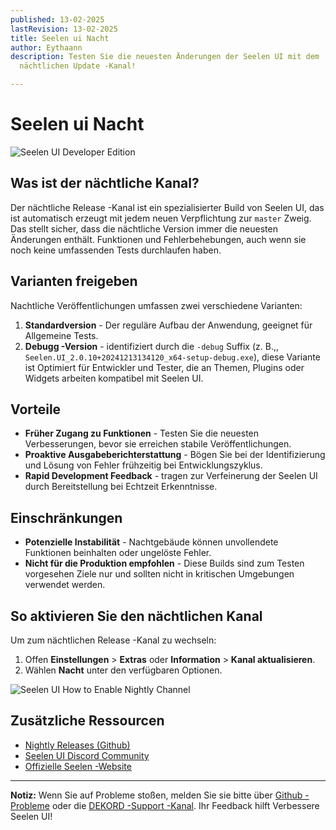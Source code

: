 ```yaml
---
published: 13-02-2025
lastRevision: 13-02-2025
title: Seelen ui Nacht
author: Eythaann
description: Testen Sie die neuesten Änderungen der Seelen UI mit dem
  nächtlichen Update -Kanal!

---
```


# Seelen ui Nacht

![Seelen UI Developer Edition](https://github.com/user-attachments/assets/76634b49-7b09-4ef2-9643-e93542309f5d)

## Was ist der nächtliche Kanal?

Der nächtliche Release -Kanal ist ein spezialisierter Build von Seelen UI, das ist
 automatisch erzeugt mit jedem neuen Verpflichtung zur `master` Zweig. Das
 stellt sicher, dass die nächtliche Version immer die neuesten Änderungen enthält.
 Funktionen und Fehlerbehebungen, auch wenn sie noch keine umfassenden Tests durchlaufen haben.

## Varianten freigeben

Nachtliche Veröffentlichungen umfassen zwei verschiedene Varianten:

1. **Standardversion** - Der reguläre Aufbau der Anwendung, geeignet für
    Allgemeine Tests.
2. **Debugg -Version** - identifiziert durch die `-debug` Suffix (z. B.,,
   `Seelen.UI_2.0.10+20241213134120_x64-setup-debug.exe`), diese Variante ist
    Optimiert für Entwickler und Tester, die an Themen, Plugins oder Widgets arbeiten
    kompatibel mit Seelen UI.

## Vorteile

* **Früher Zugang zu Funktionen** - Testen Sie die neuesten Verbesserungen, bevor sie erreichen
   stabile Veröffentlichungen.
* **Proaktive Ausgabeberichterstattung** - Bögen Sie bei der Identifizierung und Lösung von Fehler frühzeitig bei
   Entwicklungszyklus.
* **Rapid Development Feedback** - tragen zur Verfeinerung der Seelen UI durch Bereitstellung bei
   Echtzeit Erkenntnisse.

## Einschränkungen

* **Potenzielle Instabilität** - Nachtgebäude können unvollendete Funktionen beinhalten oder
   ungelöste Fehler.
* **Nicht für die Produktion empfohlen** - Diese Builds sind zum Testen vorgesehen
   Ziele nur und sollten nicht in kritischen Umgebungen verwendet werden.

## So aktivieren Sie den nächtlichen Kanal

Um zum nächtlichen Release -Kanal zu wechseln:

1. Offen **Einstellungen** > **Extras** oder **Information** > **Kanal aktualisieren**.
2. Wählen **Nacht** unter den verfügbaren Optionen.

![Seelen UI How to Enable Nightly Channel](https://github.com/user-attachments/assets/ae88aeac-98cc-4424-a9e7-fb59740b694e)

## Zusätzliche Ressourcen

* [Nightly Releases (Github)](https://github.com/eythaann/Seelen-UI/releases/tag/nightly)
* [Seelen UI Discord Community](https://discord.gg/ABfASx5ZAJ)
* [Offizielle Seelen -Website](https://seelen.io)

***

**Notiz:** Wenn Sie auf Probleme stoßen, melden Sie sie bitte über
[Github -Probleme](https://github.com/eythaann/Seelen-UI/issues) oder die
[DEKORD -Support -Kanal](https://discord.gg/ABfASx5ZAJ). Ihr Feedback hilft
 Verbessere Seelen UI!
